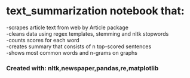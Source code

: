 # text_summarization notebook that:
-scrapes article text from web by Article package <br>
-cleans data using regex templates, stemming and nltk stopwords <br>
-counts scores for each word <br>
-creates summary that consists of n top-scored sentences <br>
-shows most common words and n-grams on graphs

### Created with:  nltk,newspaper,pandas,re,matplotlib
